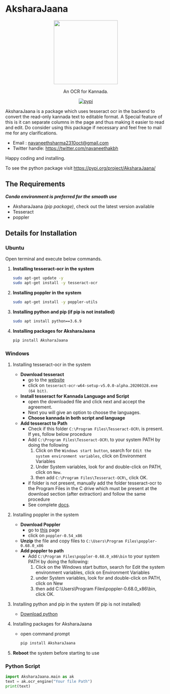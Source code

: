 # AksharaJaana

<p align="center">
     <img src="https://user-images.githubusercontent.com/63489382/173416453-87824750-b79f-4213-b728-9e91405e541f.png" width=200px>
</p>

<p align="center">
   An OCR for Kannada.
</p>

<p align="center">
   <a href="https://www.npmjs.com/package/@swc/core">
     <a href="https://pypi.org/project/AksharaJaana/"><img src="https://img.shields.io/badge/pypi-package-blue?labelColor=black&style=flat&logo=python&link=https://pypi.org/project/AksharaJaana/" alt="pypi" /></a>
   </a>
</p>

AksharaJaana is a package which uses tesseract ocr in the backend to convert the read-only kannada text to editable format.
A Special feature of this is it can separate columns in the page and thus making it easier to read and edit.
Do consider using this  package if necessary and feel free to mail me for any clarifications.

- Email : navaneethsharma2310oct@gmail.com
- Twitter handle: https://twitter.com/navaneethakbh

Happy coding and installing.

To see the python package visit https://pypi.org/project/AksharaJaana/

## The Requirements

***Conda environment is preferred for the smooth use***

- AksharaJaana *(pip package)*, check out the latest version available
- Tesseract
- poppler

## Details for Installation

### Ubuntu

Open terminal and execute below commands.

1. **Installing tesseract-ocr in the system**

     ```bash
     sudo apt-get update -y 
     sudo apt-get install -y tesseract-ocr 
     ```

2. **Installing poppler in the system**

   ```bash
   sudo apt-get install -y poppler-utils 
   ```

3. **Installing python and pip (if pip is not installed)**

   ```bash
   sudo apt install python==3.6.9
   ```

4. **Installing packages for AksharaJaana**

   ```bash
   pip install AksharaJaana
   ```

### Windows

1. Installing tesseract-ocr in the system
   - **Download tesseract**
     - go to the <a href="https://github.com/UB-Mannheim/tesseract/wiki">website</a>
     - click on `tesseract-ocr-w64-setup-v5.0.0-alpha.20200328.exe (64 bit)`.
   - **Install tesseract for Kannada Language and Script**
     - open the downloaded file and click next and accept the agreement.
     - Next you will give an option to choose the languages.
     - **Choose kannada in both script and language**
   - **Add tesseract to Path**
     - Check if this folder `C:\Program Files\Tesseract-OCR\` is present. If yes, follow below procedure
     - Add `C:\Program Files\Tesseract-OCR\`  to your system PATH by doing the following
        1. Click on the `Windows start button`, search for `Edit the system environment variables`, click on Environment Variables
        2. Under System variables, look for and double-click on PATH, click on `New`.
        3. then add `C:\Program Files\Tesseract-OCR\`, click OK.
     - if folder is not present, manually add the folder tesseract-ocr to the Program Files in the C drive which must be present at the download section (after extraction) and follow the same procedure
     - See complete [docs](docs/tesseract_installation/README.md).

2. Installing poppler in the system

    - **Download Poppler**
      - go to <a href="http://blog.alivate.com.au/poppler-windows/">this</a> page
      - click on `poppler-0.54_x86`
    - **Unzip** the file and copy files to `C:\Users\Program Files\poppler-0.68.0_x86`
    - **Add poppler to path**
      - Add `C:\Program Files\poppler-0.68.0_x86\bin` to your system PATH by doing the following:
        1. Click on the Windows start button, search for Edit the system environment variables, click on Environment Variables
        2. under System variables, look for and double-click on PATH, click on New
        3. then add C:\Users\Program Files\poppler-0.68.0_x86\bin, click OK.

3. Installing python and pip in the system (If pip is not installed)
   - <a href="https://www.python.org/downloads/">Download python</a>

4. Installing packages for AksharaJaana
   - open command prompt

     ```bash
     pip install AksharaJaana
     ```

5. **Reboot** the system before starting to use

### Python Script

```python
import AksharaJaana.main as ak 
text = ak.ocr_engine("Your file Path") 
print(text) 
```
